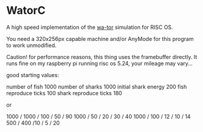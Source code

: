 # WatorC

A high speed implementation of the [wa-tor](https://en.wikipedia.org/wiki/Wa-Tor) simulation for RISC OS.

You need a 320x256px capable machine and/or AnyMode for this program to work unmodified.

Caution! for performance reasons, this thing uses the framebuffer directly. 
It runs fine on my raspberry pi running risc os 5.24, your mileage may vary...

good starting values:

number of fish        1000
number of sharks      1000
initial shark energy   200
fish reproduce ticks   100
shark reproduce ticks  180

or

1000 / 1000 / 100 / 50 / 90
1000 / 50 / 20 / 30 / 40
1000 / 100 / 12 / 10 / 14
500 / 400 /10 / 5 / 20
